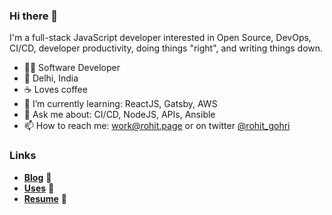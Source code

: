 ### Hi there 👋

I'm a full-stack JavaScript developer interested in Open Source, DevOps, CI/CD, developer productivity, doing things "right", and writing things down.

- 👨‍💻 Software Developer
- 📍 Delhi, India
- ☕ Loves coffee
- 🌱 I’m currently learning: ReactJS, Gatsby, AWS
- 💬 Ask me about: CI/CD, NodeJS, APIs, Ansible
- 📫 How to reach me: [work@rohit.page](mailto:work@rohit.page) or on twitter [@rohit_gohri](https://twitter.com/rohit_gohri)

### Links

- [**Blog**](https://rohit.page) 📝
- [**Uses**](https://rohit.page/uses) 🧰
- [**Resume**](https://rohit.page/resume) 📄

